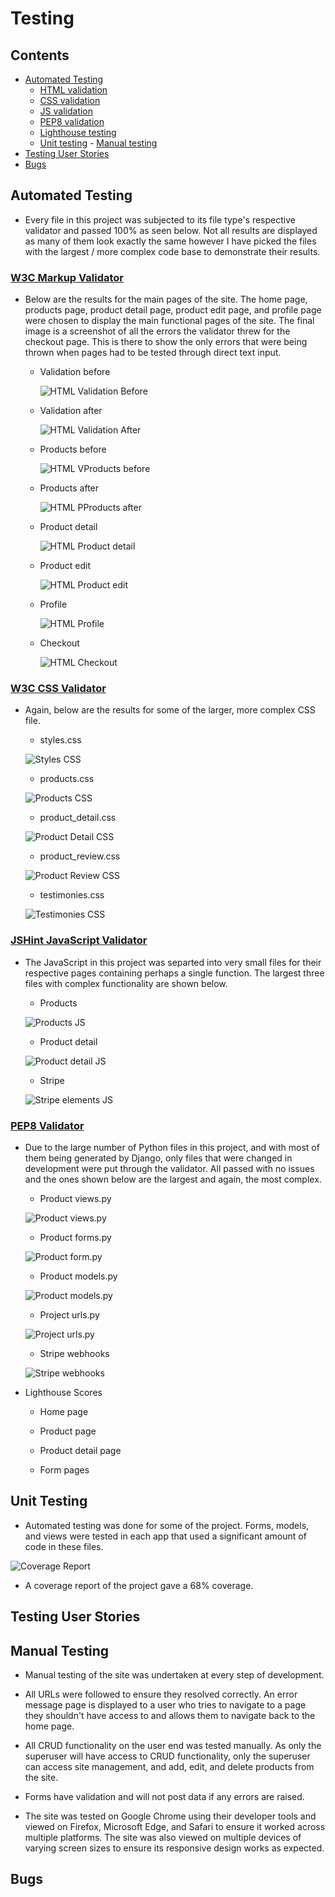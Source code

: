 # Testing

## Contents 
   - [Automated Testing](#automated-testing)
      * [HTML validation](#w3c-markup-validator)
      * [CSS validation](#w3c-css-validator)
      * [JS validation](#jshint-javascript-validator)
      * [PEP8 validation](#pep8-validation)
      * [Lighthouse testing](#lighthouse-testing-in-devtools)
      * [Unit testing](#unit-testing)
    - [Manual testing](#manual-testing)
   - [Testing User Stories](#testing-user-stories)
   - [Bugs](#bugs)


## Automated Testing

- Every file in this project was subjected to its file type's respective validator and passed 100% as seen below. Not all results are displayed as many of them look exactly the same however I have picked the files with the largest / more complex code base to demonstrate their results. 

### [W3C Markup Validator](https://validator.w3.org/) 

- Below are the results for the main pages of the site. The home page, products page, product detail page, product edit page, and profile page were chosen to display the main functional pages of the site. The final image is a screenshot of all the errors the validator threw for the checkout page. This is there to show the only errors that were being thrown when pages had to be tested through direct text input.

  - Validation before

    ![HTML Validation Before](static/assets/documentation/images/html_validation_before.png)

  - Validation after

    ![HTML Validation After](static/assets/documentation/images/html_validation_after.png)

  - Products before

    ![HTML VProducts before](static/assets/documentation/images/html_validation_products_before.png)
  
  - Products after 

    ![HTML PProducts after ](static/assets/documentation/images/html_validation_products_after.png)

  - Product detail 

    ![HTML Product detail](static/assets/documentation/images/html_validation_product_detail.png)

  - Product edit

    ![HTML Product edit](static/assets/documentation/images/html_validation_product_edit.png)

  - Profile

    ![HTML Profile](static/assets/documentation/images/html_validation_profile.png)
  
  - Checkout 

    ![HTML Checkout](static/assets/documentation/images/html_validation_text_input.png)


### [W3C CSS Validator](https://jigsaw.w3.org/css-validator/#validate_by_input) 

- Again, below are the results for some of the larger, more complex CSS file.

  - styles.css

  ![Styles CSS](static/assets/documentation/images/styles_css_validation.png)

  - products.css

  ![Products CSS](static/assets/documentation/images/products_css_validation.png)
  
  - product_detail.css

  ![Product Detail CSS](static/assets/documentation/images/product_detail_css_validation.png)

  - product_review.css

  ![Product Review CSS](static/assets/documentation/images/product_review_css_validation.png)

  - testimonies.css

  ![Testimonies CSS](static/assets/documentation/images/testimonies_css_validation.png)
     
### [JSHint JavaScript Validator](https://jshint.com/) 

- The JavaScript in this project was separted into very small files for their respective pages containing perhaps a single function. The largest three files with complex functionality are shown below.

  - Products

  ![Products JS](static/assets/documentation/images/products_js_validation.png)

  - Product detail

  ![Product detail JS](static/assets/documentation/images/product_detail_js_validation.png)

  - Stripe

  ![Stripe elements JS](static/assets/documentation/images/stripe_elements_js_validation.png)

    
### [PEP8 Validator](http://pep8online.com/)

- Due to the large number of Python files in this project, and with most of them being generated by Django, only files that were changed in development were put through the validator. All passed with no issues and the ones shown below are the largest and again, the most complex.

  - Product views.py

  ![Product views.py](static/assets/documentation/images/product_views_py_validation.png)

  - Product forms.py

  ![Product form.py](static/assets/documentation/images/product_form_py_validation.png)

  - Product models.py

  ![Product models.py](static/assets/documentation/images/product_models_py_validation.png)

  - Project urls.py

  ![Project urls.py](static/assets/documentation/images/project_urls_py_validation.png)

  - Stripe webhooks

  ![Stripe webhooks](static/assets/documentation/images/stripe_py_validation.png)


- Lighthouse Scores
  
  - Home page

  - Product page

  - Product detail page

  - Form pages

    
## Unit Testing 
  - Automated testing was done for some of the project. Forms, models, and views were tested in each app that used a significant amount of code in these files. 

  ![Coverage Report](static/assets/documentation/images/coverage_report.PNG)

  - A coverage report of the project gave a 68% coverage.

## Testing User Stories 

<!-- Using excel spreadsheet numbers, input screenshots of each repective page -->
      
## Manual Testing

- Manual testing of the site was undertaken at every step of development. 

- All URLs were followed to ensure they resolved correctly. An error message page is displayed to a user who tries to navigate to a page they shouldn't have access to and allows them to navigate back to the home page.

- All CRUD functionality on the user end was tested manually. As only the superuser will have access to CRUD functionality, only the superuser can access site management, and add, edit, and delete products from the site.

- Forms have validation and will not post data if any errors are raised.

- The site was tested on Google Chrome using their developer tools and viewed on Firefox, Microsoft Edge, and Safari to ensure it worked across multiple platforms. The site was also viewed on multiple devices of varying screen sizes to ensure its responsive design works as expected. 


## Bugs

  